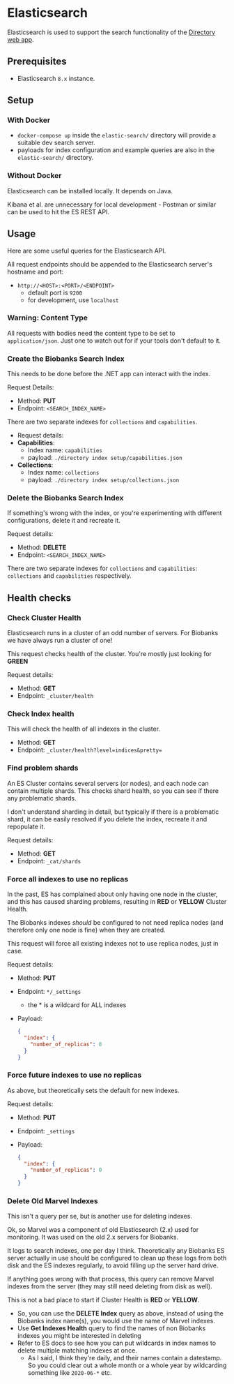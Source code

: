 # Elasticsearch

Elasticsearch is used to support the search functionality of the [Directory web app](directory).

## Prerequisites

- Elasticsearch `8.x` instance.

## Setup

### With Docker

- `docker-compose up` inside the `elastic-search/` directory will provide a suitable dev search server.
- payloads for index configuration and example queries are also in the `elastic-search/` directory.

### Without Docker

Elasticsearch can be installed locally. It depends on Java.

Kibana et al. are unnecessary for local development - Postman or similar can be used to hit the ES REST API.

## Usage

Here are some useful queries for the Elasticsearch API.

All request endpoints should be appended to the Elasticsearch server's hostname and port:

- `http://<HOST>:<PORT>/<ENDPOINT>`
  - default port is `9200`
  - for development, use `localhost`

### Warning: Content Type

All requests with bodies need the content type to be set to `application/json`.
Just one to watch out for if your tools don't default to it.

### Create the Biobanks Search Index

This needs to be done before the .NET app can interact with the index.

Request Details:

- Method: **PUT**
- Endpoint: `<SEARCH_INDEX_NAME>`

There are two separate indexes for `collections` and `capabilities`.

- Request details:
- **Capabilities**:
  - Index name: `capabilities`
  - payload: `./directory index setup/capabilities.json`
- **Collections**:
  - Index name: `collections`
  - payload: `./directory index setup/collections.json`

### Delete the Biobanks Search Index

If something's wrong with the index, or you're experimenting with different configurations, delete it and recreate it.

Request details:

- Method: **DELETE**
- Endpoint: `<SEARCH_INDEX_NAME>`

There are two separate indexes for `collections` and `capabilities`: `collections` and `capabilities` respectively.

## Health checks

### Check Cluster Health

Elasticsearch runs in a cluster of an odd number of servers. For Biobanks we have always run a cluster of one!

This request checks health of the cluster. You're mostly just looking for **GREEN**

Request details:

- Method: **GET**
- Endpoint: `_cluster/health`

### Check Index health

This will check the health of all indexes in the cluster.

- Method: **GET**
- Endpoint: `_cluster/health?level=indices&pretty=`

### Find problem shards

An ES Cluster contains several servers (or nodes), and each node can contain multiple shards. This checks shard health, so you can see if there any problematic shards.

I don't understand sharding in detail, but typically if there is a problematic shard, it can be easily resolved if you delete the index, recreate it and repopulate it.

Request details:

- Method: **GET**
- Endpoint: `_cat/shards`

### Force all indexes to use no replicas

In the past, ES has complained about only having one node in the cluster, and this has caused sharding problems, resulting in **RED** or **YELLOW** Cluster Health.

The Biobanks indexes *should* be configured to not need replica nodes (and therefore only one node is fine) when they are created.

This request will force all existing indexes not to use replica nodes, just in case.

Request details:

- Method: **PUT**
- Endpoint: `*/_settings`
  - the * is a wildcard for ALL indexes
- Payload:

  ```json
  {
    "index": {
      "number_of_replicas": 0
    }
  }
  ```

### Force future indexes to use no replicas

As above, but theoretically sets the default for new indexes.

Request details:

- Method: **PUT**
- Endpoint: `_settings`
- Payload:

  ```json
  {
    "index": {
      "number_of_replicas": 0
    }
  }
  ```

### Delete Old Marvel Indexes

This isn't a query per se, but is another use for deleting indexes.

Ok, so Marvel was a component of old Elasticsearch (2.x) used for monitoring. It was used on the old 2.x servers for Biobanks.

It logs to search indexes, one per day I think. Theoretically any Biobanks ES server actually in use should be configured to clean up these logs from both disk and the ES indexes regularly, to avoid filling up the server hard drive.

If anything goes wrong with that process, this query can remove Marvel indexes from the server (they may still need deleting from disk as well).

This is not a bad place to start if Cluster Health is **RED** or **YELLOW**.

- So, you can use the **DELETE Index** query as above, instead of using the Biobanks index name(s), you would use the name of Marvel indexes.
- Use **Get Indexes Health** query to find the names of non Biobanks indexes you might be interested in deleting
- Refer to ES docs to see how you can put wildcards in index names to delete multiple matching indexes at once.
  - As I said, I think they're daily, and their names contain a datestamp. So you could clear out a whole month or a whole year by wildcarding something like `2020-06-*` etc.
